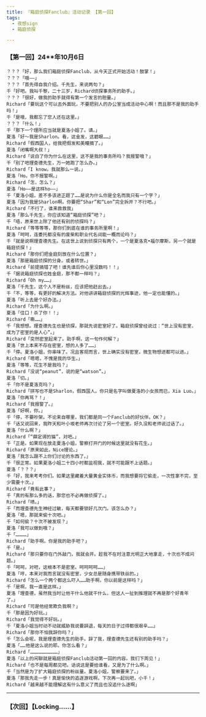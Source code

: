 ```yaml
---
title: 『箱庭侦探Fanclub』活动记录 【第一回】
tags:
  - 夜想sign
  - 箱庭侦探

---
```


### 【第一回】24**年10月6日


    ？？？「好，那么我们箱庭侦探Fanclub，从今天正式开始活动！鼓掌！」
    ？？？「哦——」
    ？？？「首先得自我介绍。千先生，来说两句？」
    千「好吧。我叫千黎，二十三岁，Richard侦探事务所的助手。」
    ？？？「很好，做我的助手就得有第一个发言的胆量。」
    Richard「要玩这个可以去外面玩，不要把别人的办公室当成活动中心啊！而且那不是我的助手吗！」
    千「是哦，我都忘了您人还在这里。」
    ？？？「什么！」
    千「那下一个理所应当就是夏洛小姐了。请。」
    夏洛「好～我是Sharlon。看，这金发，这碧眼……」
    Richard「假西国人，给我把假发和美瞳摘了。」
    夏洛「闭嘴啊大叔！」
    Richard「说白了你为什么在这里，这不是我的事务所吗？我报警哦？」
    千「别了吧理查德先生，万一她跑了怎么办。」
    Richard「I know。我就那么一说。」
    夏洛「Ho。你不报警啊。」
    Richard「怎，怎么？」
    夏洛「Ho——是这样ho——」
    千「夏洛小姐，差不多该进正题了……是说为什么你是全名而我只有一个字？」
    夏洛「因为我是Sharlon啊。你要把“Shar”和“Lon”完全拆开？不行吧。」
    Richard「不行了，谁来救救我」
    夏洛「那么千先生，你应该知道“箱庭侦探”吧？」
    千「唔，原来世上除了他还有别的侦探吗？」
    Richard「等等等等，那你们到底在谁的事务所里啊！」
    夏洛「呵呵，连委托都没有的废柴和职业代名词能一概而论吗？」
    千「就是说啊理查德先生。在这世上说到侦探只有两个，一个是夏洛克•福尔摩斯，另一个就是箱庭侦探！」
    Richard「那你们把金庭刻放在什么位置？」
    夏洛「那是箱庭侦探的分身。或者转世。」
    Richard「前提搞错了吧！谁先谁后你心里没数吗！！」
    千「据说箱庭侦探也姓金庭，那不都一样吗？」
    Richard「Oh my……」
    夏洛「千先生，这个人不是粉丝，应该把他赶出去。」
    千「不，等等，有更好的解决方法。对他讲讲箱庭侦探的光辉事迹，他一定也能懂的。」
    夏洛「听上去是个好办法。」
    Richard「为什么啊。」
    夏洛「住口！杀了你！！」
    Richard「嘶……」
    千「我想想。理查德先生也是侦探，那就先说密室好了。箱庭侦探曾经说过：“世上没有密室，成为了密室的是人心”。」
    Richard「突然密室起来了。助手啊，这一句作何解？」
    夏洛「世上本来不存在密室，想的人多了……」
    千「停。夏洛小姐，你串味了。况且客观而言，世上确实没有密室，微生物想进都可以进。」
    Richard「嗯嗯，不愧是我的华生。」
    夏洛「等等，花生不是我吗？」
    Richard「没说“peanut”，说的是“watson”。」
    夏洛「切。」
    千「你不是夏洛克吗？」
    Richard「拼写也不是Sharlon，假西国人。你只是名字叫做夏洛的小女孩而已，Xia Luo。」
    夏洛「你再骂？！」
    Richard「我报警了。」
    夏洛「好啊，你。」
    千「停，不要吵架。不论来自哪里，我们都是同一个Fanclub的好伙伴。OK？」
    千「话又说回来，我昨天和叶小坂老师再次讨论了另一个密室。好久没和老师说过话了。」
    夏洛「什么啊？」
    Richard「“薛定谔的猫”，对吧。」
    千「正是。如果现在放走夏洛小姐，警察打开门的时候这里就没有花生。」
    Richard「原来如此，Nice理论。」
    夏洛「我怎么跟不上你们讨论的东西了。」
    千「很正常。如果夏洛小姐二十四小时都监视我，就不可能跟不上话题。」
    夏洛「？？？」
    千「好，我来考考你们。如果这里藏着大量黄金实体币，而我想要将它偷走，一次性拿不完，至少需要十次。」
    Richard「竟有此事？」
    千「真的有那么多的话，那您也不必再做侦探了。」
    Richard「啧。」
    千「而理查德先生神经过敏，每天都要锁好几次门。该怎么办？」
    夏洛「嗯，那就来偷十次吧。」
    千「如何偷？十次不被发现？」
    夏洛「我可以做到哦？」
    千「…………」
    Richard「助手啊。你是我的助手吧？」
    千「是。」
    Richard「那只要你在门外敲门，我就会开。趁我不在时注意光明正大地拿走，十次也不成问题。」
    千「呵呵，对吧，这根本不是密室。呵呵呵呵……」
    夏洛「哼，本来对我而言就没有密室，少女总是随身携带铁丝的。」
    Richard「怎么一个两个都这么吓人……助手啊，你以前是这样吗？」
    千「是啊，我一直是这样。」
    夏洛「理查德，虽然我当时让他干什么他就干什么，但这人一扯到推理就不再是那个好青年了。」
    Richard「可是他经常欺负我啊？」
    千「那是因为好玩。」
    Richard「我觉得不好玩。」
    千「夏洛小姐当时动不动就威胁我说要辞退，每天的日子过得都很艰辛……」
    Richard「那你不怕我辞你吗？」
    千「怎么会呢，我是理查德先生的助手。辞了我，理查德先生还有别的助手吗？」
    夏洛「……他是这么说的耶。你怎么看？」
    Richard「…………………………」
    夏洛「以上的闲聊就是箱庭侦探Fanclub活动第一回的内容。我们下周见！」
    Richard「也不是每周都见吧。话说这是要给谁看，又是为了什么啊。」
    千「当然是为了扩大箱庭侦探的粉丝量。夏洛小姐，警察要来了。」
    夏洛「那我先走一步！真是愉快的追逐游戏啊，下次再一起玩吧，小千！」
    Richard「越来越不能理解这有什么意义了而且也没追什么逐啊」

---

### 【次回】【Locking……】

